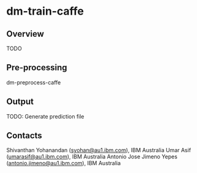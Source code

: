 # dm-train-caffe
## Overview
TODO

## Pre-processing
dm-preprocess-caffe

## Output
TODO: Generate prediction file

## Contacts
Shivanthan Yohanandan (syohan@au1.ibm.com), IBM Australia
Umar Asif (umarasif@au1.ibm.com), IBM Australia
Antonio Jose Jimeno Yepes (antonio.jimeno@au1.ibm.com), IBM Australia
